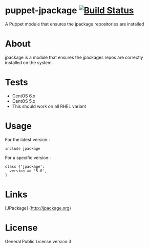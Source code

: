 puppet-jpackage [![Build Status](https://travis-ci.org/Spredzy/puppet-jpackage.png)](https://travis-ci.org/Spredzy/puppet-jpackage)
===============

A Puppet module that ensures the jpackage repositories are installed

# About

jpackage is a module that ensures the jpackages repos are correctly installed on the system.

# Tests

* CentOS 6.x
* CentOS 5.x
* This should work on all RHEL variant

# Usage

For the latest version :

    include jpackage

For a specific version : 

    class {'jpackage':
      version => '5.0',
    }

# Links

[JPackage] (http://jpackage.org)

# License

General Public License version 3

